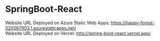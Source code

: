# SpringBoot-React
Website URL Deployed on Azure Static Web Apps: https://happy-forest-020567903.1.azurestaticapps.net/
<br />
Website URL Deployed on Vercel: http://spring-boot-react.vercel.app/
